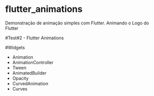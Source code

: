 # flutter_animations

Demonstração de animação simples com Flutter.
Animando o Logo do Flutter

#Test#2 - Flutter Animations

#Widgets
* Animation
* AnimationController
* Tween
* AnimatedBuilder
* Opacity
* CurvedAnimation
* Curves
